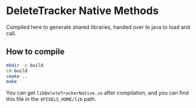 # DeleteTracker Native Methods

Compiled here to generate shared libraries, handed over to java to load and call.

## How to compile

```bash
mkdir -p build
cd build
cmake ..
make
```

You can get `libDeleteTrackerNative.so` after compilation, and you can find this file in the `$PIXELS_HOME/lib` path.